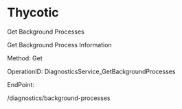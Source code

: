 #     Thycotic


Get Background Processes

Get Background Process Information

Method: Get

OperationID: DiagnosticsService_GetBackgroundProcesses

EndPoint:

/diagnostics/background-processes
